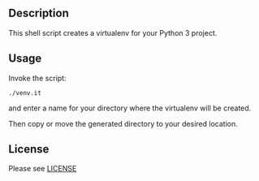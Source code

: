 ## Description

This shell script creates a virtualenv for your Python 3 project.

## Usage

Invoke the script:

```
./venv.it
```
and enter a name for your directory where the virtualenv will be created.

Then copy or move the generated directory to your desired location.

## License
Please see [LICENSE](LICENSE)
